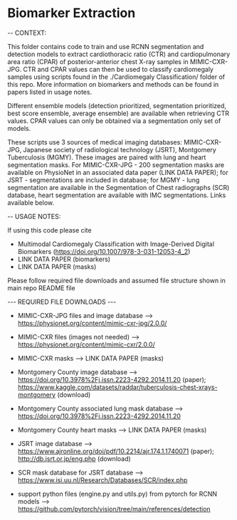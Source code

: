 # Biomarker Extraction 

-- CONTEXT: 

This folder contains code to train and use RCNN segmentation and detection models to extract cardiothoracic ratio (CTR) and cardiopulmonary area ratio (CPAR) of posterior-anterior chest X-ray samples in MIMIC-CXR-JPG. CTR and CPAR values can then be used to classify cardiomegaly samples using scripts found in the ./Cardiomegaly Classification/ folder of this repo. More information on biomarkers and methods can be found in papers listed in usage notes. 

Different ensemble models (detection prioritized, segmentation prioritized, best score ensemble, average ensemble) are available when retrieving CTR values. CPAR values can only be obtained via a segmentation only set of models.   

These scripts use 3 sources of medical imaging databases: MIMIC-CXR-JPG, Japanese society of radiological technology (JSRT), Montgomery Tuberculosis (MGMY). These images are paired with lung and heart segmentation masks. For MIMIC-CXR-JPG - 200 segmentation masks are available on PhysioNet in an associated data paper (LINK DATA PAPER); for JSRT - segmentations are included in database; for MGMY - lung segmentation are available in the Segmentation of Chest radiographs (SCR) database, heart segmentation are available with IMC segmentations. Links available below.

-- USAGE NOTES:

If using this code please cite
- Multimodal Cardiomegaly Classification with Image-Derived Digital Biomarkers (https://doi.org/10.1007/978-3-031-12053-4_2)
- LINK DATA PAPER (biomarkers)
- LINK DATA PAPER (masks)


Please follow required file downloads and assumed file structure shown in main repo README file

--- REQUIRED FILE DOWNLOADS ---  

- MIMIC-CXR-JPG files and image database --> https://physionet.org/content/mimic-cxr-jpg/2.0.0/
- MIMIC-CXR files (images not needed) --> https://physionet.org/content/mimic-cxr/2.0.0/
- MIMIC-CXR masks --> LINK DATA PAPER (masks)

- Montgomery County image database --> https://doi.org/10.3978%2Fj.issn.2223-4292.2014.11.20 (paper); https://www.kaggle.com/datasets/raddar/tuberculosis-chest-xrays-montgomery (download)
- Montgomery County associated lung mask database --> https://doi.org/10.3978%2Fj.issn.2223-4292.2014.11.20
- Montgomery County heart masks --> LINK DATA PAPER (masks)

- JSRT image database --> https://www.ajronline.org/doi/pdf/10.2214/ajr.174.1.1740071 (paper); http://db.jsrt.or.jp/eng.php (download)
- SCR mask database for JSRT database --> https://www.isi.uu.nl/Research/Databases/SCR/index.php 

- support python files (engine.py and utils.py) from pytorch for RCNN models --> https://github.com/pytorch/vision/tree/main/references/detection
